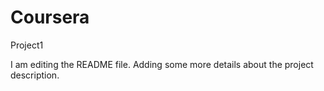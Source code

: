 # Coursera
Project1


I am editing the README file. Adding some more details about the project description.

